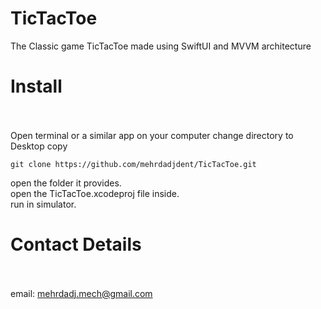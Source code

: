 # TicTacToe
The Classic game TicTacToe made using SwiftUI and MVVM architecture
 
 
# Install
<br/><br/>
Open terminal or a similar app on your computer
change directory to Desktop
copy 

```
git clone https://github.com/mehrdadjdent/TicTacToe.git
```

open the folder it provides.  
open the TicTacToe.xcodeproj file inside.  
run in simulator.  

# Contact Details
<br/><br/>
email: mehrdadj.mech@gmail.com

